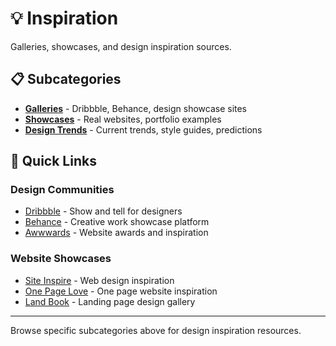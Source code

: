 # 💡 Inspiration

Galleries, showcases, and design inspiration sources.

## 📋 Subcategories

- **[Galleries](galleries.md)** - Dribbble, Behance, design showcase sites
- **[Showcases](showcases.md)** - Real websites, portfolio examples
- **[Design Trends](design-trends.md)** - Current trends, style guides, predictions

## 🎯 Quick Links

### Design Communities
- [Dribbble](https://dribbble.com) - Show and tell for designers
- [Behance](https://behance.net) - Creative work showcase platform
- [Awwwards](https://awwwards.com) - Website awards and inspiration

### Website Showcases
- [Site Inspire](https://siteinspire.com) - Web design inspiration
- [One Page Love](https://onepagelove.com) - One page website inspiration
- [Land Book](https://land-book.com) - Landing page design gallery

---

Browse specific subcategories above for design inspiration resources. 